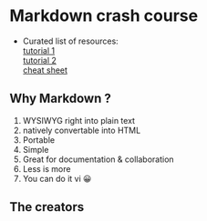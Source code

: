# Markdown crash course
* Curated list of resources:  
  [tutorial 1](https://www.markdowntutorial.com/)  
  [tutorial 2](https://commonmark.org/help/tutorial)  
  [cheat sheet](https://www.markdownguide.org/cheat-sheet/)  
  
## Why Markdown ?

1. WYSIWYG right into plain text
2. natively convertable into HTML
3. Portable  
4. Simple  
5. Great for documentation & collaboration  
6. Less is more  
7. You can do it vi 😀

## The creators



  
